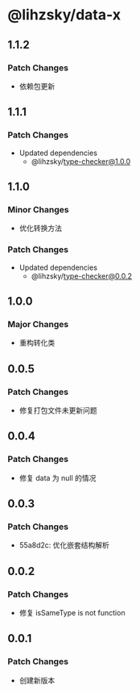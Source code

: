 # @lihzsky/data-x

## 1.1.2

### Patch Changes

- 依赖包更新

## 1.1.1

### Patch Changes

- Updated dependencies
  - @lihzsky/type-checker@1.0.0

## 1.1.0

### Minor Changes

- 优化转换方法

### Patch Changes

- Updated dependencies
  - @lihzsky/type-checker@0.0.2

## 1.0.0

### Major Changes

- 重构转化类

## 0.0.5

### Patch Changes

- 修复打包文件未更新问题

## 0.0.4

### Patch Changes

- 修复 data 为 null 的情况

## 0.0.3

### Patch Changes

- 55a8d2c: 优化嵌套结构解析

## 0.0.2

### Patch Changes

- 修复 isSameType is not function

## 0.0.1

### Patch Changes

- 创建新版本
